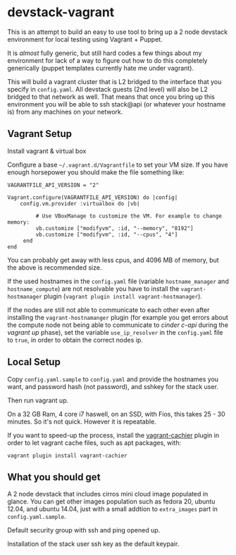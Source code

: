 devstack-vagrant
================

This is an attempt to build an easy to use tool to bring up a 2 node
devstack environment for local testing using Vagrant + Puppet.

It is *almost* fully generic, but still hard codes a few things about
my environment for lack of a way to figure out how to do this
completely generically (puppet templates currently hate me under
vagrant).

This will build a vagrant cluster that is L2 bridged to the interface
that you specify in ``config.yaml``. All devstack guests (2nd
level) will also be L2 bridged to that network as well. That means
that once you bring up this environment you will be able to ssh
stack@api (or whatever your hostname is) from any machines on your
network.

Vagrant Setup
------------------------

Install vagrant & virtual box

Configure a base ``~/.vagrant.d/Vagrantfile`` to set your VM size. If you
have enough horsepower you should make the file something like:

    VAGRANTFILE_API_VERSION = "2"

    Vagrant.configure(VAGRANTFILE_API_VERSION) do |config|
        config.vm.provider :virtualbox do |vb|

             # Use VBoxManage to customize the VM. For example to change memory:
             vb.customize ["modifyvm", :id, "--memory", "8192"]
             vb.customize ["modifyvm", :id, "--cpus", "4"]
         end
    end

You can probably get away with less cpus, and 4096 MB of memory, but
the above is recommended size.

If the used hostnames in the ``config.yaml`` file (variable ``hostname_manager``
and ``hostname_compute``) are not resolvable you have to install the
``vagrant-hostmanager`` plugin (``vagrant plugin install vagrant-hostmanager``).

If the nodes are still not able to communicate to each other even after
installing the ``vagrant-hostnamanger`` plugin (for example you get errors about
the compute node not being able to communicate to *cinder c-api* during the
*vagrant up* phase), set the variable ``use_ip_resolver`` in the ``config.yaml``
file to ``true``, in order to obtain the correct nodes ip.


Local Setup
--------------------
Copy ``config.yaml.sample`` to ``config.yaml`` and provide the
hostnames you want, and password hash (not password), and sshkey for
the stack user.

Then run vagrant up.

On a 32 GB Ram, 4 core i7 haswell, on an SSD, with Fios, this takes
25 - 30 minutes. So it's not quick. However it is repeatable.

If you want to speed-up the process, install the
[vagrant-cachier](https://github.com/fgrehm/vagrant-cachier) plugin in order
to let vagrant cache files, such as apt packages, with:

    vagrant plugin install vagrant-cachier


What you should get
-----------------------------------
A 2 node devstack that includes cirros mini cloud image populated in glance.
You can get other images population such as fedora 20, ubuntu 12.04,
and ubuntu 14.04, just with a small addtion to ``extra_images`` part
in ``config.yaml.sample``.

Default security group with ssh and ping opened up.

Installation of the stack user ssh key as the default keypair.
